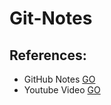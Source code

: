 # Git-Notes
## References:
 * GitHub Notes [GO](https://github.com/ahmedsami76/AraBigData/tree/main/Git)
 * Youtube Video [GO](https://www.youtube.com/watch?v=Q6G-J54vgKc&t=5344s)
 
